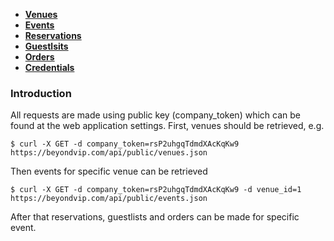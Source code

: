 * [**Venues**](/api/public/venues.md)
* [**Events**](/api/public/events.md)
* [**Reservations**](/api/public/reservations.md)
* [**Guestlsits**](/api/public/guestlists.md)
* [**Orders**](/api/public/orders.md)
* [**Credentials**](/api/public/credentials.md)

### Introduction

All requests are made using public key (company_token) which can be found at the
 web application settings.
 First, venues should be retrieved, e.g.

    $ curl -X GET -d company_token=rsP2uhgqTdmdXAcKqKw9 https://beyondvip.com/api/public/venues.json

 Then events for specific venue can be retrieved

    $ curl -X GET -d company_token=rsP2uhgqTdmdXAcKqKw9 -d venue_id=1 https://beyondvip.com/api/public/events.json

 After that reservations, guestlists and orders can be made for specific event.
